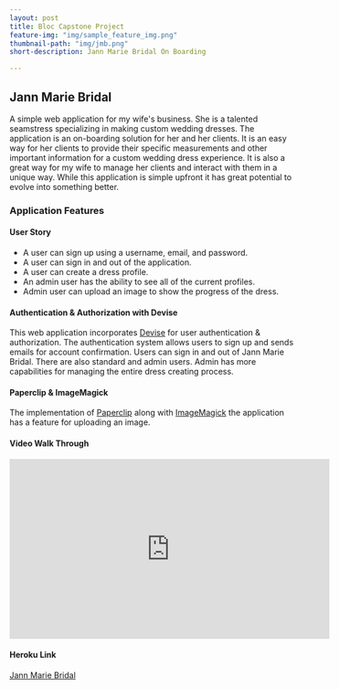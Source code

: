 ```yaml
---
layout: post
title: Bloc Capstone Project
feature-img: "img/sample_feature_img.png"
thumbnail-path: "img/jmb.png"
short-description: Jann Marie Bridal On Boarding

---
```

## Jann Marie Bridal
A simple web application for my wife's business. She is a talented seamstress specializing in making custom wedding dresses. The application is an on-boarding solution for her and her clients. It is an easy way for her clients to provide their specific measurements and other important information for a custom wedding dress experience. It is also a great way for my wife to manage her clients and interact with them in a unique way. While this application is simple upfront it has great potential to evolve into something better.

### Application Features

#### User Story
  * A user can sign up using a username, email, and password.
  * A user can sign in and out of the application.
  * A user can create a dress profile.
  * An admin user has the ability to see all of the current profiles.
  * Admin user can upload an image to show the progress of the dress.

#### Authentication & Authorization with Devise
This web application incorporates [Devise](https://github.com/plataformatec/devise) for user authentication & authorization. The authentication system allows users to sign up and sends emails for account confirmation. Users can sign in and out of Jann Marie Bridal. There are also standard and admin users. Admin has more capabilities for managing the entire dress creating process.

#### Paperclip & ImageMagick
The implementation of [Paperclip](https://github.com/thoughtbot/paperclip) along with [ImageMagick](http://www.imagemagick.org/script/index.php) the application has a feature for uploading an image.

#### Video Walk Through
<iframe width="560" height="315" src="https://www.youtube.com/embed/81ksEbT_faU" frameborder="0" allowfullscreen></iframe>

#### Heroku Link
[Jann Marie Bridal](https://young-mesa-83094.herokuapp.com/)
